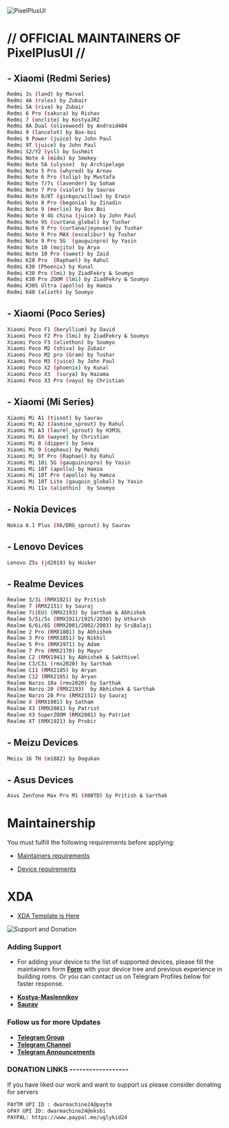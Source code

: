 ![PixelPlusUI](https://i.imgur.com/foReqPr.png "PixelPlusUI")


# // OFFICIAL MAINTAINERS OF PixelPlusUI //

## - Xiaomi (Redmi Series)
```bash
Redmi 3s (land) by Marvel
Redmi 4A (rolex) by Zubair
Redmi 5A (riva) by Zubair
Redmi 6 Pro (sakura) by Rishav 
Redmi 7 (onclite) by KostyaJRZ
Redmi 8A Dual (olivewood) by Android404
Redmi 9 (lancelot) by Box-boi
Redmi 9 Power (juice) by John Paul
Redmi 9T (juice) by John Paul
Redmi S2/Y2 (ysl) by Sushmit
Redmi Note 4 (mido) by Smokey
Redmi Note 5A (ulysse)  by Archipelago
Redmi Note 5 Pro (whyred) by Arnav
Redmi Note 6 Pro (tulip) by Mustafa 
Redmi Note 7/7s (lavender) by Soham
Redmi Note 7 Pro (violet) by Saurav
Redmi Note 8/8T (ginkgo/willow) by Erwin 
Redmi Note 8 Pro (begonia) by Zinadin 
Redmi Note 9 (merlin) by Box Boi
Redmi Note 9 4G china (juice) by John Paul
Redmi Note 9S (curtana_global) by Tushar
Redmi Note 9 Pro (curtana/joyeuse) by Tushar
Redmi Note 9 Pro MAX (excalibur) by Tushar
Redmi Note 9 Pro 5G  (gauguinpro) by Yasin
Redmi Note 10 (mojito) by Arya
Redmi Note 10 Pro (sweet) by Zaid
Redmi K20 Pro  (Raphael) by Rahul
Redmi K30 (Phoenix) by Kunal
Redmi K30 Pro (lmi) by ZiadFekry & Soumyo
Redmi K30 Pro ZOOM (lmi) by ZiadFekry & Soumyo
Redmi K30S Ultra (apollo) by Hamza
Redmi K40 (alioth) by Soumyo
```

## - Xiaomi (Poco Series)
```bash
Xiaomi Poco F1 (beryllium) by David
Xiaomi Poco F2 Pro (lmi) by ZiadFekry & Soumyo
Xiaomi Poco F3 (aliothon) by Soumyo
Xiaomi Poco M2 (shiva) by Zubair
Xiaomi Poco M2 pro (Gram) by Tushar
Xiaomi Poco M3 (juice) by John Paul
Xiaomi Poco X2 (phoenix) by Kunal
Xiaomi Poco X3  (surya) by Hazama
Xiaomi Poco X3 Pro (vayu) by Christian
```

## - Xiaomi (Mi Series)
```bash
Xiaomi Mi A1 (tissot) by Saurav
Xiaomi Mi A2 (Jasmine_sprout) by Rahul
Xiaomi Mi A3 (laurel_sprout) by H3M3L
Xiaomi Mi 6X (wayne) by Christian
Xiaomi Mi 8 (dipper) by Sena
Xiaomi Mi 9 (cepheus) by Mehdi
Xiaomi Mi 9T Pro (Raphael) by Rahul
Xiaomi Mi 10i 5G (gauguininpro) by Yasin
Xiaomi Mi 10T (apollo) by Hamza
Xiaomi Mi 10T Pro (apollo) by Hamza
Xiaomi Mi 10T Lite (gauguin_global) by Yasin
Xiaomi Mi 11x (aliothin)  by Soumyo
```
## - Nokia Devices
```bash
Nokia 6.1 Plus (X6/DRG_sprout) by Saurav
```

## - Lenovo Devices
```bash
Lenovo Z5s (jd2019) by Husker
``` 

## - Realme Devices
```bash
Realme 3/3i (RMX1821) by Pritish  
Realme 7 (RMX2151) by Sauraj 
Realme 7i(EU) (RMX2193) by Sarthak & Abhishek
Realme 5/5i/5s (RMX1911/1925/2030) by Utkarsh
Realme 6/6i/6S (RMX2001/2002/2003) by SriBalaji
Realme 2 Pro (RMX1801) by Abhishek
Realme 3 Pro (RMX1851) by Nikhil
Realme 5 Pro (RMX1971) by Adam
Realme 7 Pro (RMX2170) by Mayur 
Realme C2 (RMX1941) by Abhishek & Sakthivel
Realme C3/C3i (rmx2020) by Sarthak
Realme C11 (RMX2185) by Aryan
Realme C12 (RMX2185) by Aryan
Realme Narzo 10a (rmx2020) by Sarthak
Realme Narzo 20 (RMX2193)  by Abhishek & Sarthak
Realme Narzo 20 Pro (RMX2151) by Sauraj 
Realme X (RMX1901) by Satham
Realme X3 (RMX2081) by Patriot
Realme X3 SuperZOOM (RMX2081) by Patriot
Realme XT (RMX1921) by Probir
```

## - Meizu Devices
```bash
Meizu 16 TH (m1882) by Dogukan
```

## - Asus Devices
```bash
Asus Zenfone Max Pro M1 (X00TD) by Pritish & Sarthak
```

# Maintainership 

You must fulfill the following requirements before applying:

- [Maintainers requirements](https://github.com/PixelPlusUI-Elle/Documentation/blob/main/maintainers_requirements.md)

- [Device requirements](https://github.com/PixelPlusUI-Elle/Documentation/blob/main/device_requirements.md)

# XDA 

- [XDA Template is Here](https://github.com/PixelPlusUI-Elle/Documentation/blob/main/ppui_xda.txt)


![Support and Donation](https://i.imgur.com/aNanj7v.png "Support and Donation")

### Adding Support
 - For adding your device to the list of supported devices, please fill the maintainers form [**Form**](https://docs.google.com/forms/d/e/1FAIpQLScA5G_AUKiJlDWCM4Beaf_059dVZiClHv_rwZsklcXcGq0tzQ/viewform?vc=0&c=0&w=1) with your device tree and previous experience in building roms. Or you can contact us on Telegram Profiles below for faster response.
 * [**Kostya-Maslennikov**](https://t.me/kostyajrz)
 * [**Saurav**](https://t.me/ugly_kid_af)

### Follow  us for more Updates
 * [**Telegram Group**](https://t.me/ppuichat)
 * [**Telegram Channel**](https://t.me/ppuich)
 * [**Telegram Announcements**](https://t.me/ppuinews)

### DONATION LINKS ------------------

If you have liked our work and want to support us please consider donating for servers

```bash
PAYTM UPI ID : dwarmachine24@paytm
GPAY UPI ID: dwarmachine24@oksbi
PAYPAL: https://www.paypal.me/uglykid24
```

